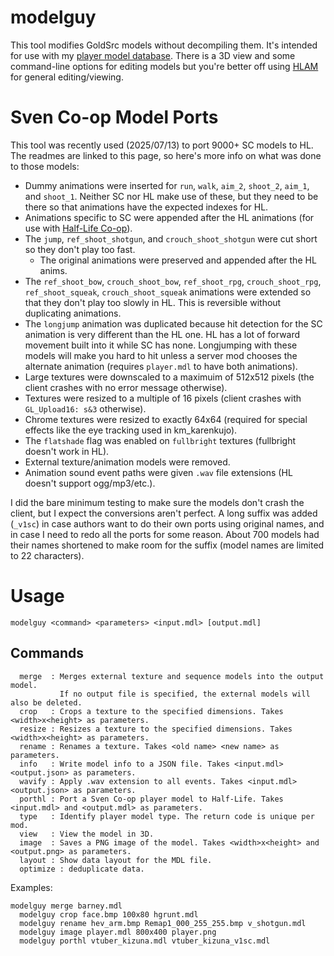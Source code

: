# modelguy
This tool modifies GoldSrc models without decompiling them. It's intended for use with my [player model database](https://github.com/wootguy/pmodels). There is a 3D view and some command-line options for editing models but you're better off using [HLAM](https://github.com/SamVanheer/HalfLifeAssetManager/releases) for general editing/viewing.

# Sven Co-op Model Ports
This tool was recently used (2025/07/13) to port 9000+ SC models to HL. The readmes are linked to this page, so here's more info on what was done to those models:
- Dummy animations were inserted for `run`, `walk`, `aim_2`, `shoot_2`, `aim_1`, and `shoot_1`. Neither SC nor HL make use of these, but they need to be there so that animations have the expected indexes for HL.
- Animations specific to SC were appended after the HL animations (for use with [Half-Life Co-op](https://github.com/wootguy/SevenKewp)).
- The `jump`, `ref_shoot_shotgun`, and `crouch_shoot_shotgun` were cut short so they don't play too fast.
  - The original animations were preserved and appended after the HL anims.
- The `ref_shoot_bow`, `crouch_shoot_bow`, `ref_shoot_rpg`, `crouch_shoot_rpg`, `ref_shoot_squeak`, `crouch_shoot_squeak` animations were extended so that they don't play too slowly in HL. This is reversible without duplicating animations.
- The `longjump` animation was duplicated because hit detection for the SC animation is very different than the HL one. HL has a lot of forward movement built into it while SC has none. Longjumping with these models will make you hard to hit unless a server mod chooses the alternate animation (requires `player.mdl` to have both animations).
- Large textures were downscaled to a maximuim of 512x512 pixels (the client crashes with no error message otherwise).
- Textures were resized to a multiple of 16 pixels (client crashes with `GL_Upload16: s&3` otherwise).
- Chrome textures were resized to exactly 64x64 (required for special effects like the eye tracking used in km_karenkujo).
- The `flatshade` flag was enabled on `fullbright` textures (fullbright doesn't work in HL).
- External texture/animation models were removed.
- Animation sound event paths were given `.wav` file extensions (HL doesn't support ogg/mp3/etc.).

I did the bare minimum testing to make sure the models don't crash the client, but I expect the conversions aren't perfect. A long suffix was added (`_v1sc`) in case authors want to do their own ports using original names, and in case I need to redo all the ports for some reason. About 700 models had their names shortened to make room for the suffix (model names are limited to 22 characters).

# Usage
`modelguy <command> <parameters> <input.mdl> [output.mdl]`

## Commands
```
  merge  : Merges external texture and sequence models into the output model.
           If no output file is specified, the external models will also be deleted.
  crop   : Crops a texture to the specified dimensions. Takes <width>x<height> as parameters.
  resize : Resizes a texture to the specified dimensions. Takes <width>x<height> as parameters.
  rename : Renames a texture. Takes <old name> <new name> as parameters.
  info   : Write model info to a JSON file. Takes <input.mdl> <output.json> as parameters.
  wavify : Apply .wav extension to all events. Takes <input.mdl> <output.json> as parameters.
  porthl : Port a Sven Co-op player model to Half-Life. Takes <input.mdl> and <output.mdl> as parameters.
  type   : Identify player model type. The return code is unique per mod.
  view   : View the model in 3D.
  image  : Saves a PNG image of the model. Takes <width>x<height> and <output.png> as parameters.
  layout : Show data layout for the MDL file.
  optimize : deduplicate data.
```

Examples:  
```
modelguy merge barney.mdl
  modelguy crop face.bmp 100x80 hgrunt.mdl
  modelguy rename hev_arm.bmp Remap1_000_255_255.bmp v_shotgun.mdl
  modelguy image player.mdl 800x400 player.png
  modelguy porthl vtuber_kizuna.mdl vtuber_kizuna_v1sc.mdl
```
